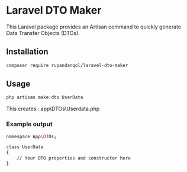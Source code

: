 # Laravel DTO Maker

This Laravel package provides an Artisan command to quickly generate Data Transfer Objects (DTOs).

## Installation

```bash
composer require rupandangol/laravel-dto-maker
```

## Usage

```bash
php artisan make:dto UserData
```
This creates :
app\DTOs\Userdata.php

### Example output
```bash
namespace App\DTOs;

class UserData
{
    // Your DTO properties and constructor here
}
```